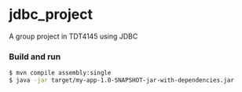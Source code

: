 # jdbc_project
A group project in TDT4145 using JDBC


### Build and run



```bash
$ mvn compile assembly:single
$ java -jar target/my-app-1.0-SNAPSHOT-jar-with-dependencies.jar
```
